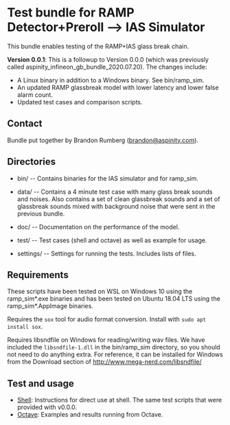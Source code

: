 # Test bundle for RAMP Detector+Preroll --> IAS Simulator

This bundle enables testing of the RAMP+IAS glass break chain. 

**Version 0.0.1**: This is a followup to Version 0.0.0 (which was previously called
aspinity\_infineon\_gb\_bundle\_2020.07.20). The changes include:

  - A Linux binary in addition to a Windows binary. See bin/ramp_sim.
  - An updated RAMP glassbreak model with lower latency and lower false alarm count.
  - Updated test cases and comparison scripts.

## Contact
Bundle put together by Brandon Rumberg (brandon@aspinity.com).

## Directories

* bin/  -- Contains binaries for the IAS simulator and for ramp_sim.
* data/ -- Contains a 4 minute test case with many glass break sounds and noises.
           Also contains a set of clean glassbreak sounds and a set of glassbreak 
           sounds mixed with background noise that were sent in the previous bundle.
* doc/  -- Documentation on the performance of the model.
* test/ -- Test cases (shell and octave) as well as example for usage.

* settings/ -- Settings for running the tests. Includes lists of files.

## Requirements

These scripts have been tested on WSL on Windows 10 using the ramp\_sim\*.exe
binaries and has been tested on Ubuntu 18.04 LTS using the ramp\_sim*.AppImage 
binaries.

Requires the `sox` tool for audio format conversion. Install with `sudo apt install sox`.

Requires libsndfile on Windows for reading/writing wav files. We have included the 
`libsndfile-1.dll` in the bin/ramp_sim directory, so you should not need to do 
anything extra. For reference, it can be installed for Windows from the Download
section of http://www.mega-nerd.com/libsndfile/

## Test and usage

* [Shell](test/shell/README.md): Instructions for direct use at shell. The same test scripts
  that were provided with v0.0.0.
* [Octave](test/octave/README.md): Examples and results running from Octave.

